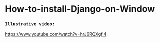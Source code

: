 # How-to-install-Django-on-Window

### `Illustrative video:`

https://www.youtube.com/watch?v=hrJ6RQXgfl4
